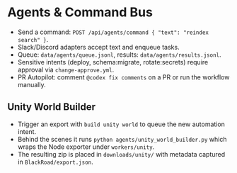 # Agents & Command Bus
- Send a command: `POST /api/agents/command { "text": "reindex search" }`.
- Slack/Discord adapters accept text and enqueue tasks.
- Queue: `data/agents/queue.jsonl`, results: `data/agents/results.jsonl`.
- Sensitive intents (deploy, schema:migrate, rotate:secrets) require approval via `change-approve.yml`.
- PR Autopilot: comment `@codex fix comments` on a PR or run the workflow manually.

## Unity World Builder

- Trigger an export with `build unity world` to queue the new automation intent.
- Behind the scenes it runs `python agents/unity_world_builder.py` which wraps the Node exporter under `workers/unity`.
- The resulting zip is placed in `downloads/unity/` with metadata captured in `BlackRoad/export.json`.

